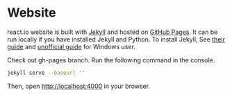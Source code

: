 # Website

react.io website is built with [Jekyll](http://jekyllrb.com/) and hosted on [GitHub Pages](http://pages.github.com/). It can be run locally if you have installed Jekyll and Python. To install Jekyll, See [their guide](http://jekyllrb.com/docs/installation/) and [unofficial guide](https://github.com/juthilo/run-jekyll-on-windows/) for Windows user.

Check out gh-pages branch. Run the following command in the console.
```bash
jekyll serve --baseurl ''
```

Then, open [http://localhost:4000](http://localhost:4000) in your browser.